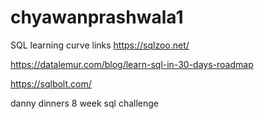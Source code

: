 # chyawanprashwala1
SQL learning curve
links 
https://sqlzoo.net/

https://datalemur.com/blog/learn-sql-in-30-days-roadmap 

https://sqlbolt.com/ 

danny dinners 8 week sql challenge 
